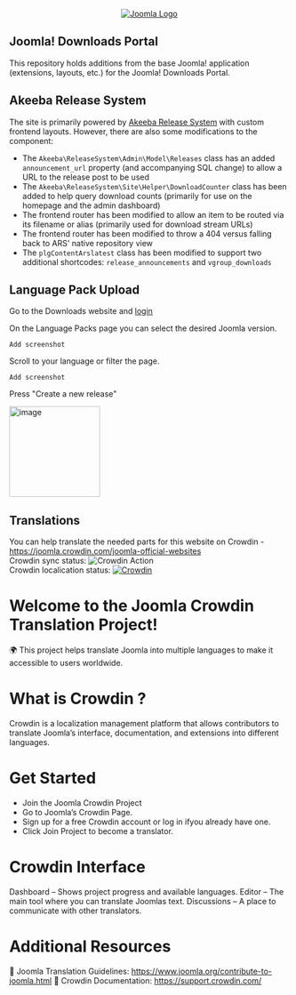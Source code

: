 <p align="center"><a href="https://downloads.joomla.org" target="_blank" rel="noopener noreferrer"><img src="https://downloads.joomla.org/images/homepage/joomla-logo.png" alt="Joomla Logo"></a></p>


## Joomla! Downloads Portal

This repository holds additions from the base Joomla! application (extensions, layouts, etc.) for the Joomla! Downloads Portal.

## Akeeba Release System

The site is primarily powered by [Akeeba Release System](https://github.com/akeeba/release-system) with custom frontend layouts. However, there are also some modifications to the component:

- The `Akeeba\ReleaseSystem\Admin\Model\Releases` class has an added `announcement_url` property (and accompanying SQL change) to allow a URL to the release post to be used
- The `Akeeba\ReleaseSystem\Site\Helper\DownloadCounter` class has been added to help query download counts (primarily for use on the homepage and the admin dashboard)
- The frontend router has been modified to allow an item to be routed via its filename or alias (primarily used for download stream URLs)
- The frontend router has been modified to throw a 404 versus falling back to ARS' native repository view
- The `plgContentArslatest` class has been modified to support two additional shortcodes: `release_announcements` and `vgroup_downloads`

## Language Pack Upload

Go to the Downloads website and [login](https://downloads.joomla.org/login)

On the Language Packs page you can select the desired Joomla version.

`Add screenshot`

Scroll to your language or filter the page.

`Add screenshot`

Press "Create a new release"

<img width="163" alt="image" src="https://user-images.githubusercontent.com/11913918/107161535-8d84ba80-699d-11eb-896e-3f18579e3b2c.png">


## Translations
You can help translate the needed parts for this website on Crowdin - https://joomla.crowdin.com/joomla-official-websites  
Crowdin sync status: ![Crowdin Action](https://github.com/joomla/downloads.joomla.org/workflows/Crowdin%20Action/badge.svg)  
Crowdin localication status: [![Crowdin](https://badges.crowdin.net/e/9d2c7ef410adb090cd5be80fb3644064/localized.svg)](https://joomla.crowdin.com/joomla-official-websites)




<!-----------------  readme on Crowdin Project ----------------------------- -->

# Welcome to the Joomla Crowdin Translation Project!
🌍 This project helps translate Joomla into multiple languages to make it accessible to users worldwide.

# What is Crowdin ?
Crowdin is a localization management platform that allows contributors to translate Joomla’s interface, documentation, and extensions into different languages.

# Get Started
-  Join the Joomla Crowdin Project
- Go to Joomla’s Crowdin Page.
- Sign up for a free Crowdin account or log in ifyou already have one.
- Click Join Project to become a translator.

# Crowdin Interface
Dashboard – Shows project progress and available languages.
Editor – The main tool where you can translate Joomlas text.
Discussions – A place to communicate with other translators.

# Additional Resources
📖 Joomla Translation Guidelines: https://www.joomla.org/contribute-to-joomla.html
📘 Crowdin Documentation: https://support.crowdin.com/
  






